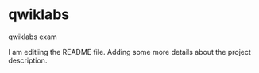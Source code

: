 # qwiklabs
qwiklabs exam


I am editiing the README file. Adding some more details about the project description.

